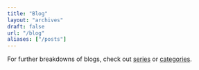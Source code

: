```yaml
---
title: "Blog"
layout: "archives"
draft: false
url: "/blog"
aliases: ["/posts"]
---
```


For further breakdowns of blogs, check out [series](/series) or [categories](/categories).

